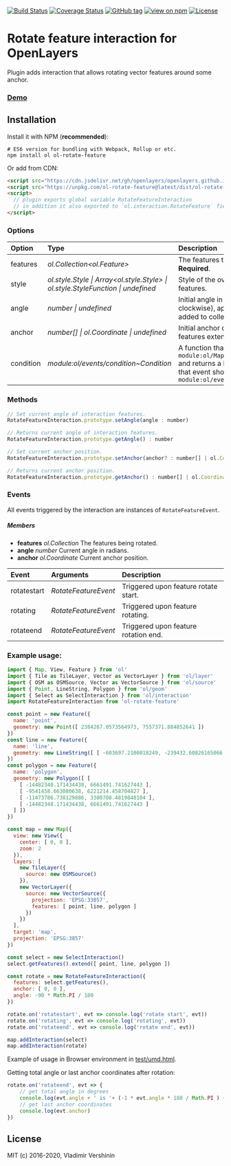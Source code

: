[![Build Status](https://travis-ci.com/ghettovoice/ol-rotate-feature.svg?branch=master)](https://travis-ci.com/ghettovoice/ol-rotate-feature)
[![Coverage Status](https://coveralls.io/repos/github/ghettovoice/ol-rotate-feature/badge.svg?branch=master)](https://coveralls.io/github/ghettovoice/ol-rotate-feature?branch=master)
[![GitHub tag](https://img.shields.io/github/tag/ghettovoice/ol-rotate-feature.svg)](https://github.com/ghettovoice/ol-rotate-feature/releases)
[![view on npm](http://img.shields.io/npm/v/ol-rotate-feature.svg)](https://www.npmjs.org/package/ol-rotate-feature)
[![License](https://img.shields.io/github/license/ghettovoice/ol-rotate-feature.svg)](https://github.com/ghettovoice/ol-rotate-feature/blob/master/LICENSE)

# Rotate feature interaction for OpenLayers

Plugin adds interaction that allows rotating vector features around some anchor.

### [Demo](https://ghettovoice.github.io/ol-rotate-feature/demo.html)

## Installation

Install it with NPM (**recommended**):

```shell
# ES6 version for bundling with Webpack, Rollup or etc.
npm install ol ol-rotate-feature
```

Or add from CDN:

```html
<script src="https://cdn.jsdelivr.net/gh/openlayers/openlayers.github.io@master/en/v6.0.0/build/ol.js"></script>
<script src="https://unpkg.com/ol-rotate-feature@latest/dist/ol-rotate-feature.umd.js"></script>
<script>
  // plugin exports global variable RotateFeatureInteraction
  // in addition it also exported to `ol.interaction.RotateFeature` field (for backward compatibility).
</script>
```

### Options

| Option    | Type                                                                                               | Description                                                                                                                                                                                 |
| :-------- | :------------------------------------------------------------------------------------------------- | :-------------------------------------------------------------------------------------------------------------------------------------------------------------------------------------------|
| features  | _ol.Collection<ol.Feature>_                                                                        | The features the interaction works on. **Required**.                                                                                                                                        |
| style     | _ol.style.Style &#124; Array&lt;ol.style.Style&gt; &#124; ol.style.StyleFunction &#124; undefined_ | Style of the overlay with interaction helper features.                                                                                                                                      |
| angle     | _number &#124; undefined_                                                                          | Initial angle in radians (positive is counter-clockwise), applied for features already added to collection. Default is `0`.                                                                 |
| anchor    | _number[] &#124; ol.Coordinate &#124; undefined_                                                   | Initial anchor coordinate. Default is center of features extent.                                                                                                                            |
| condition | _module:ol/events/condition~Condition_                                                             | A function that takes an `module:ol/MapBrowserEvent~MapBrowserEvent` and returns a boolean to indicate whether that event should be handled. Default is `module:ol/events/condition~always` |

### Methods

```js
// Set current angle of interaction features.
RotateFeatureInteraction.prototype.setAngle(angle : number)
```

```js
// Returns current angle of interaction features.
RotateFeatureInteraction.prototype.getAngle() : number
```

```js
// Set current anchor position.
RotateFeatureInteraction.prototype.setAnchor(anchor? : number[] | ol.Coordinate)
```

```js
// Returns current anchor position.
RotateFeatureInteraction.prototype.getAnchor() : number[] | ol.Coordinate | undefined 
```

### Events

All events triggered by the interaction are instances of `RotateFeatureEvent`.

##### Members

- **features**    _ol.Collection_     The features being rotated.
- **angle**       _number_            Current angle in radians.
- **anchor**      _ol.Coordinate_     Current anchor position.

| Event       | Arguments            | Description                          |
| :---------- | :------------------- | :----------------------------------- |
| rotatestart | _RotateFeatureEvent_ | Triggered upon feature rotate start. |
| rotating    | _RotateFeatureEvent_ | Triggered upon feature rotating.     |
| rotateend   | _RotateFeatureEvent_ | Triggered upon feature rotation end. |

### Example usage:

```js
import { Map, View, Feature } from 'ol'
import { Tile as TileLayer, Vector as VectorLayer } from 'ol/layer'
import { OSM as OSMSource, Vector as VectorSource } from 'ol/source'
import { Point, LineString, Polygon } from 'ol/geom'
import { Select as SelectInteraction } from 'ol/interaction'
import RotateFeatureInteraction from 'ol-rotate-feature'

const point = new Feature({
  name: 'point',
  geometry: new Point([ 2384267.0573564973, 7557371.884852641 ])
})
const line = new Feature({
  name: 'line',
  geometry: new LineString([ [ -603697.2100018249, -239432.60826165066 ], [ 4190433.20404443, 2930563.8287811787 ] ])
})
const polygon = new Feature({
  name: 'polygon',
  geometry: new Polygon([ [
    [ -14482348.171434438, 6661491.741627443 ],
    [ -9541458.663080638, 6221214.458704827 ],
    [ -11473786.738129886, 3300708.4819848104 ],
    [ -14482348.171434438, 6661491.741627443 ]
  ] ])
})

const map = new Map({
  view: new View({
    center: [ 0, 0 ],
    zoom: 2
  }),
  layers: [
    new TileLayer({
      source: new OSMSource()
    }),
    new VectorLayer({
      source: new VectorSource({
        projection: 'EPSG:33857',
        features: [ point, line, polygon ]
      })
    })
  ],
  target: 'map',
  projection: 'EPSG:3857'
})

const select = new SelectInteraction()
select.getFeatures().extend([ point, line, polygon ])

const rotate = new RotateFeatureInteraction({
  features: select.getFeatures(),
  anchor: [ 0, 0 ],
  angle: -90 * Math.PI / 180
})

rotate.on('rotatestart', evt => console.log('rotate start', evt))
rotate.on('rotating', evt => console.log('rotating', evt))
rotate.on('rotateend', evt => console.log('rotate end', evt))

map.addInteraction(select)
map.addInteraction(rotate)
```

Example of usage in Browser environment in [test/umd.html](https://github.com/ghettovoice/ol-rotate-feature/tree/master/test/umd.html).

Getting total angle or last anchor coordinates after rotation:

```js
rotate.on('rotateend', evt => {
    // get total angle in degrees
    console.log(evt.angle + ' is '+ (-1 * evt.angle * 180 / Math.PI ) + '°')
    // get last anchor coordinates
    console.log(evt.anchor)
})
```

## License

MIT (c) 2016-2020, Vladimir Vershinin
